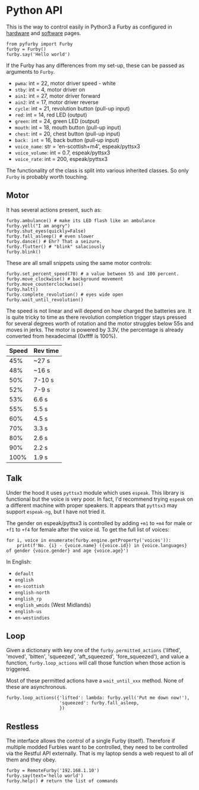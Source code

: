 # Python API

This is the way to control easily in Python3 a Furby as configured in [hardware](hardware.md) and [software](software.md) pages.

    from pyfurby import Furby
    furby = Furby()
    furby.say('Hello world')
    
If the Furby has any differences from my set-up, these can be passed as arguments to `Furby`.

* `pwma`: int = 22, motor driver speed - white
* `stby`: int = 4, motor driver on
* `ain1`: int = 27, motor driver forward
* `ain2`: int = 17, motor driver reverse
* `cycle`: int = 21, revolution button (pull-up input)
* `red`: int = 14, red LED (output)
* `green`: int = 24, green LED (output)
* `mouth`: int = 18, mouth button (pull-up input)
* `chest`: int = 20, chest button (pull-up input)
* `back: int` = 16, back button (pull-up input)
* `voice_name`: str = 'en-scottish+m4', espeak/pyttsx3
* `voice_volume`: int = 0.7, espeak/pyttsx3
* `voice_rate`: int = 200, espeak/pyttsx3
 
The functionality of the class is split into various inherited classes. So only `Furby` is probably worth touching.
 
## Motor

It has several actions present, such as:
    
    furby.ambulance() # make its LED flash like an ambulance
    furby.yell("I am angry")
    furby.shut_eyes(quickly=False)
    furby.fall_asleep() # even slower
    furby.dance() # Ehr? That a seizure.
    furby.flutter() # "blink" salaciously
    furby.blink()
    
These are all small snippets using the same motor controls:

    furby.set_percent_speed(70) # a value between 55 and 100 percent.
    furby.move_clockwise() # background movement
    furby.move_counterclockwise()
    furby.halt()
    furby.complete_revolution() # eyes wide open
    furby.wait_until_revolution()

The speed is not linear and will depend on how charged the batteries are.
It is quite tricky to time as there revolution completion trigger stays pressed for several degrees worth of rotation
and the motor struggles below 55s and moves in jerks.
The motor is powered by 3.3V, the percentage is already converted from hexadecimal (0xffff is 100%).

| Speed | Rev time |
| ---- | ---- |
| 45% | ~27 s |
| 48% | ~16 s |
| 50% | 7-10 s |
| 52% | 7-9 s |
| 53% | 6.6 s |
| 55% | 5.5 s |
| 60% | 4.5 s |
| 70% | 3.3 s |
| 80% | 2.6 s |
| 90% | 2.2 s |
| 100% | 1.9 s |


## Talk

Under the hood it uses `pyttsx3` module which uses `espeak`. This library is functional but the voice is very poor.
In fact, I'd recommend trying `espeak` on a different machine with proper speakers.
It appears that `pyttsx3` may support `espeak-ng`, but I have not tried it.

The gender on espeak/pyttsx3 is controlled by adding `+m1` to `+m4` for male or `+f1` to `+f4` for female after the voice id.
To get the full list of voices:

    for i, voice in enumerate(furby.engine.getProperty('voices')):
        print(f'No. {i} - {voice.name} ({voice.id}) in {voice.languages} of gender {voice.gender} and age {voice.age}')

In English:

* `default`
* `english`
* `en-scottish`
* `english-north`
* `english_rp`
* `english_wmids` (West Midlands)
* `english-us`
* `en-westindies`

## Loop

Given a dictionary with key one of the `furby.permitted_actions` ('lifted', 'moved', 'bitten', 'squeezed', 'aft_squeezed', 'fore_squeezed'),
and value a function, `furby.loop_actions` will call those function when those action is triggered.

Most of these permitted actions have a `wait_until_xxx` method. None of these are asynchronous.

    furby.loop_actions({'lifted': lambda: furby.yell('Put me down now!'),
                        'squeezed': furby.fall_asleep,
                        })

## Restless

The interface allows the control of a single Furby (itself).
Therefore if multiple modded Furbies want to be controlled, 
they need to be controlled via the Restful API externally.
That is my laptop sends a web request to all of them and they obey.

    furby = RemoteFurby('192.168.1.10')
    furby.say(text='hello world')
    furby.help() # return the list of commands



    
